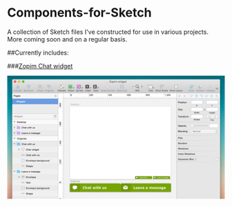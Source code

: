 # Components-for-Sketch

A collection of Sketch files I've constructed for use in various projects. More coming soon and on a regular basis.

##Currently includes:

###[Zopim Chat widget](https://github.com/JayHoltslander/Components-for-Sketch/tree/master/Zopim-Chat-Widget)

![ScreenShot](Zopim-Chat-Widget/preview.jpg)

